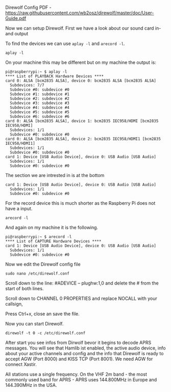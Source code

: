 Direwolf Config PDF - https://raw.githubusercontent.com/wb2osz/direwolf/master/doc/User-Guide.pdf

Now we can setup Direwolf. First we have a look about our sound card in- and output

To find the devices we can use ```aplay -l``` and ```arecord -l```.

```
aplay -l
```

On your machine this may be different but on my machine the output is:

```
pi@raspberrypi:~ $ aplay -l
**** List of PLAYBACK Hardware Devices ****
card 0: ALSA [bcm2835 ALSA], device 0: bcm2835 ALSA [bcm2835 ALSA]
  Subdevices: 7/7
  Subdevice #0: subdevice #0
  Subdevice #1: subdevice #1
  Subdevice #2: subdevice #2
  Subdevice #3: subdevice #3
  Subdevice #4: subdevice #4
  Subdevice #5: subdevice #5
  Subdevice #6: subdevice #6
card 0: ALSA [bcm2835 ALSA], device 1: bcm2835 IEC958/HDMI [bcm2835 IEC958/HDMI]
  Subdevices: 1/1
  Subdevice #0: subdevice #0
card 0: ALSA [bcm2835 ALSA], device 2: bcm2835 IEC958/HDMI1 [bcm2835 IEC958/HDMI1]
  Subdevices: 1/1
  Subdevice #0: subdevice #0
card 1: Device [USB Audio Device], device 0: USB Audio [USB Audio]
  Subdevices: 1/1
  Subdevice #0: subdevice #0
```

The section we are intrested in is at the bottom

```
card 1: Device [USB Audio Device], device 0: USB Audio [USB Audio]
  Subdevices: 1/1
  Subdevice #0: subdevice #0
```

For the record device this is much shorter as the Raspberry Pi does not have a input.

```
arecord -l
```

And again on my machine it is the following. 

```
pi@raspberrypi:~ $ arecord -l
**** List of CAPTURE Hardware Devices ****
card 1: Device [USB Audio Device], device 0: USB Audio [USB Audio]
  Subdevices: 1/1
  Subdevice #0: subdevice #0
```

Now we edit the Direwolf config file

```
sudo nano /etc/direwolf.conf
```

Scroll down to the line: #ADEVICE – plughw:1,0 and delete the # from the start of both lines. 

Scroll down to CHANNEL 0 PROPERTIES and replace NOCALL with your callsign, 

Press Ctrl+x, close an save the file.

Now you can start Direwolf.

```
direwolf -t 0 -c /etc/direwolf.conf
```


After start you see infos from Dirwolf bevor it begins to decode APRS messages. You will see that Hamlib ist enabled, the active audio device, info about your active channels and config and the info that Direwolf is ready to accept AGW (Port 8000) and KISS TCP (Port 8001). We need AGW for connect Xastir.

All stations use a single frequency. On the VHF 2m band - the most commonly used band for APRS - APRS uses 144.800MHz in Europe and 144.390MHz in the USA.
